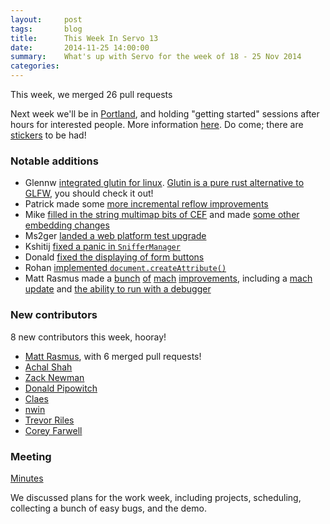 ```yaml
---
layout:     post
tags:       blog
title:      This Week In Servo 13
date:       2014-11-25 14:00:00
summary:    What's up with Servo for the week of 18 - 25 Nov 2014
categories: 
---
```


This week, we merged 26 pull requests

Next week we'll be in [Portland](https://wiki.mozilla.org/Portland_coincidental_work_week), and holding "getting started" sessions after hours for interested people. More information [here](https://etherpad.mozilla.org/servo-mozlandia-2014). Do come; there are [stickers](http://imgur.com/CLnfQnO) to be had!


### Notable additions

 - Glennw [integrated glutin for linux](https://github.com/servo/servo/pull/4028). [Glutin is a pure rust alternative to GLFW](https://github.com/tomaka/glutin), you should check it out!
 - Patrick made some [more incremental reflow improvements](https://github.com/servo/servo/pull/3904)
 - Mike [filled in the string multimap bits of CEF](https://github.com/servo/servo/pull/4025) and made [some other embedding changes](https://github.com/servo/servo/pull/4044)
 - Ms2ger [landed a web platform test upgrade](https://github.com/servo/servo/pull/4039)
 - Kshitij [fixed a panic in `SnifferManager`](https://github.com/servo/servo/pull/4070)
 - Donald [fixed the displaying of form buttons](https://github.com/servo/servo/pull/4031)
 - Rohan [implemented `document.createAttribute()`](https://github.com/servo/servo/pull/4067)
 - Matt Rasmus made a [bunch](https://github.com/servo/servo/pull/4063) [of](https://github.com/servo/servo/pull/4077) [mach](https://github.com/servo/servo/pull/4090) [improvements](https://github.com/servo/servo/pull/4045), including a [mach update](https://github.com/servo/servo/pull/4080) and [the ability to run with a debugger](https://github.com/servo/servo/pull/4083)

### New contributors

8 new contributors this week, hooray!

 - [Matt Rasmus](https://github.com/mttr), with 6 merged pull requests!
 - [Achal Shah](https://github.com/servo/servo/pull/4030)
 - [Zack Newman](https://github.com/znewman01)
 - [Donald Pipowitch](https://github.com/donaldpipowitch)
 - [Claes](https://github.com/letharion)
 - [nwin](https://github.com/nwin)
 - [Trevor Riles](https://github.com/trevorriles)
 - [Corey Farwell](https://github.com/frewsxcv)

### Meeting

[Minutes](https://github.com/servo/servo/wiki/Meeting-2014-11-24)

We discussed plans for the work week, including projects, scheduling, collecting a bunch of easy bugs, and the demo.
